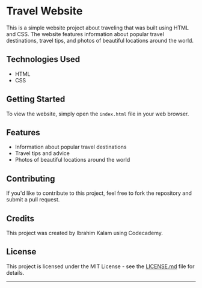 # Travel Website

This is a simple website project about traveling that was built using HTML and CSS. The website features information about popular travel destinations, travel tips, and photos of beautiful locations around the world.

## Technologies Used

-   HTML
-   CSS

## Getting Started

To view the website, simply open the `index.html` file in your web browser.


## Features

-   Information about popular travel destinations
-   Travel tips and advice
-   Photos of beautiful locations around the world

## Contributing

If you'd like to contribute to this project, feel free to fork the repository and submit a pull request.

## Credits

This project was created by Ibrahim Kalam using Codecademy.

## License

This project is licensed under the MIT License - see the [LICENSE.md](https://chat.openai.com/LICENSE.md) file for details.

----------
